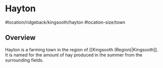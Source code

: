 # Hayton
#location/ridgeback/kingsooth/hayton #location-size/town

## Overview
Hayton is a farming town in the region of [[Kingsooth (Region)|Kingsooth]]. It is named for the amount of hay produced in the summer from the surrounding fields.
